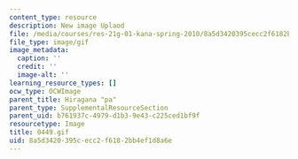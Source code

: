 ```yaml
---
content_type: resource
description: New image Uplaod
file: /media/courses/res-21g-01-kana-spring-2010/8a5d3420395cecc2f6182bb4ef1d8a6e_0449.gif
file_type: image/gif
image_metadata:
  caption: ''
  credit: ''
  image-alt: ''
learning_resource_types: []
ocw_type: OCWImage
parent_title: Hiragana "pa"
parent_type: SupplementalResourceSection
parent_uid: b761937c-4979-d1b3-9e43-c225ced1bf9f
resourcetype: Image
title: 0449.gif
uid: 8a5d3420-395c-ecc2-f618-2bb4ef1d8a6e
---
```

